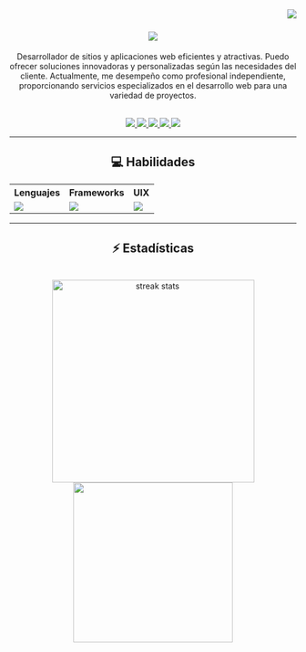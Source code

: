 <img align="right" src="https://visitor-badge.laobi.icu/badge?page_id=Niico4.Niico4" />

<h1 align="center">
    <img src="https://readme-typing-svg.herokuapp.com/?font=Righteous&size=35&center=true&vCenter=true&width=500&height=70&duration=4000&lines=Holaa!;+Soy+Nicolas+Garzón;+Soy+Desarrollador+Frontend;+Y;+Freelancer" />
</h1>

<p align="center" >
  Desarrollador de sitios y aplicaciones web eficientes y atractivas. Puedo ofrecer soluciones innovadoras y personalizadas según las necesidades del cliente. Actualmente, me desempeño como profesional independiente, proporcionando servicios especializados en el     
  desarrollo web para una variedad de proyectos.
</p>

<br/>
<div align="center"> 
  <a href="mailto:nicogarzon131@gmail.com">
    <img src="https://img.shields.io/badge/Gmail-008000.svg?&logo=gmail&logoColor=white" />
  </a>
  <a href="https://linkedin.com/in/nicolasgarzon131" >
    <img src="https://img.shields.io/badge/LinkedIn-%230077B5.svg?logo=linkedin&logoColor=white"  />
  </a>
  <a href="https://portfolio-nicolas-garzon.netlify.app/" >
     <img src="https://img.shields.io/badge/Portfolio-FF5722.svg?&logo=todoist&logoColor=white"  />
  </a>
  <a href="https://instagram.com/niico.iwnl" >
     <img src="https://img.shields.io/badge/Instagram-%23E4405F.svg?logo=Instagram&logoColor=white"  />
  </a>
    <a href="https://twitter.com/Niico4_" >
     <img src="https://img.shields.io/badge/Twitter-%231DA1F2.svg?logo=Twitter&logoColor=white"  />
  </a>
</div>

<hr/>

<h2 align="center">💻 Habilidades</h2>
<table align="center">
  <tr>
    <th>Lenguajes</th>
    <th>Frameworks</th>
    <th>UIX</th>
  </tr>
  <tr>
    <td><img src="https://skillicons.dev/icons?i=html,css,js,ts" /></td>
    <td><img src="https://skillicons.dev/icons?i=nextjs,react,vite,astro,styledcomponents,tailwind,materialui" /></td>
    <td><img src="https://skillicons.dev/icons?i=ai,ps,figma" /></td>
  </tr>
</table>

<hr/>

<h2 align="center">⚡ Estadísticas</h2>
<br>
<div align="center" marginRigth>
  <img width=355 src="https://github-readme-stats.vercel.app/api?username=Niico4&theme=react&rank_icon=github&hide_border=true&border_radius=10" alt="streak stats"/>
  <img width=280 src="https://github-readme-stats.vercel.app/api/top-langs/?username=Niico4&theme=react&hide_border=true&border_radius=10&include_all_commits=false&count_private=false&layout=compact" />
</div>
